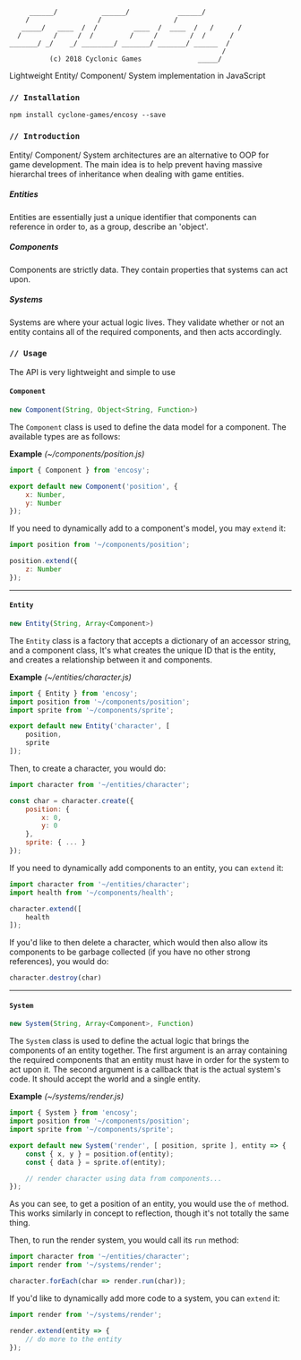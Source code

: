 ```
     ______/           ______/            ______/
    /                 /                  /
   _____/   ____  /  /         ____  /  ____  /   /      /
  /        /     /  /         /     /        /  /      /
_______/ _/    _/ ________/ _______/ _______/ ______  /
                                                     /
          (c) 2018 Cyclonic Games              _____/
```
Lightweight Entity/ Component/ System implementation in JavaScript

### `// Installation`

```
npm install cyclone-games/encosy --save
```

### `// Introduction`
Entity/ Component/ System architectures are an alternative to OOP for game
development. The main idea is to help prevent having massive hierarchal trees
of inheritance when dealing with game entities.

##### Entities
Entities are essentially just a unique identifier that components can reference
in order to, as a group, describe an 'object'.

##### Components
Components are strictly data. They contain properties that systems can act upon.

##### Systems
Systems are where your actual logic lives. They validate whether or not an
entity contains all of the required components, and then acts accordingly.

### `// Usage`
The API is very lightweight and simple to use

#### `Component`

```javascript
new Component(String, Object<String, Function>)
```

The `Component` class is used to define the data model for a component. The
available types are as follows:

**Example** *(~/components/position.js)*

```javascript
import { Component } from 'encosy';

export default new Component('position', {
    x: Number,
    y: Number
});
```

If you need to dynamically add to a component's model, you may `extend` it:

```javascript
import position from '~/components/position';

position.extend({
    z: Number
});
```

--------------------------------------------------------------------------------

#### `Entity`

```javascript
new Entity(String, Array<Component>)
```

The `Entity` class is a factory that accepts a dictionary of an accessor string,
and a component class, It's what creates the unique ID that is the entity, and
creates a relationship between it and components.

**Example** *(~/entities/character.js)*

```javascript
import { Entity } from 'encosy';
import position from '~/components/position';
import sprite from '~/components/sprite';

export default new Entity('character', [
    position,
    sprite
]);
```
Then, to create a character, you would do:

```javascript
import character from '~/entities/character';

const char = character.create({
    position: {
        x: 0,
        y: 0
    },
    sprite: { ... }
});
```

If you need to dynamically add components to an entity, you can `extend` it:

```javascript
import character from '~/entities/character';
import health from '~/components/health';

character.extend([
    health
]);
```

If you'd like to then delete a character, which would then also allow its
components to be garbage collected (if you have no other strong references),
you would do:

```javascript
character.destroy(char)
```

--------------------------------------------------------------------------------

#### `System`

```javascript
new System(String, Array<Component>, Function)
```

The `System` class is used to define the actual logic that brings the components
of an entity together. The first argument is an array containing the required
components that an entity must have in order for the system to act upon it. The
second argument is a callback that is the actual system's code. It should accept
the world and a single entity.

**Example** *(~/systems/render.js)*

```javascript
import { System } from 'encosy';
import position from '~/components/position';
import sprite from '~/components/sprite';

export default new System('render', [ position, sprite ], entity => {
    const { x, y } = position.of(entity);
    const { data } = sprite.of(entity);

    // render character using data from components...
});
```

As you can see, to get a position of an entity, you would use the `of` method.
This works similarly in concept to reflection, though it's not totally the same
thing.

Then, to run the render system, you would call its `run` method:

```javascript
import character from '~/entities/character';
import render from '~/systems/render';

character.forEach(char => render.run(char));
```

If you'd like to dynamically add more code to a system, you can `extend` it:

```javascript
import render from '~/systems/render';

render.extend(entity => {
    // do more to the entity
});
```
